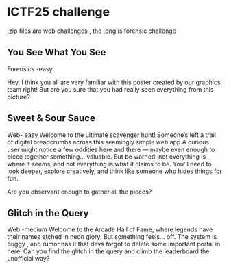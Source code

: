 # ICTF25 challenge 
.zip files are web challenges , the .png is forensic challenge

## You See What You See 
Forensics -easy

Hey, I think you all are very familiar with this poster created by our graphics team right! But are you sure that you had really seen everything from this picture?


## Sweet & Sour Sauce
Web- easy
Welcome to the ultimate scavenger hunt! Someone’s left a trail of digital breadcrumbs across this seemingly simple web app.A curious user might notice a few oddities here and there — maybe even enough to piece together something... valuable. But be warned: not everything is where it seems, and not everything is what it claims to be. You'll need to look deeper, explore creatively, and think like someone who hides things for fun.

Are you observant enough to gather all the pieces?


## Glitch in the Query  
Web -medium
Welcome to the Arcade Hall of Fame, where legends have their names etched in neon glory. But something feels... off. The system is buggy , and rumor has it that devs forgot to delete some important portal in here. Can you find the glitch in the query and climb the leaderboard the unofficial way?

